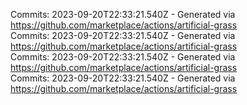 Commits: 2023-09-20T22:33:21.540Z - Generated via https://github.com/marketplace/actions/artificial-grass
<br>
Commits: 2023-09-20T22:33:21.540Z - Generated via https://github.com/marketplace/actions/artificial-grass
<br>
Commits: 2023-09-20T22:33:21.540Z - Generated via https://github.com/marketplace/actions/artificial-grass
<br>
Commits: 2023-09-20T22:33:21.540Z - Generated via https://github.com/marketplace/actions/artificial-grass
<br>
